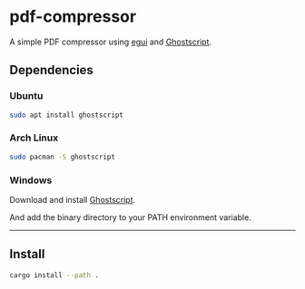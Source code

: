 # pdf-compressor

A simple PDF compressor using [egui](https://github.com/emilk/egui) and [Ghostscript](https://www.ghostscript.com/).

## Dependencies

### Ubuntu

```bash
sudo apt install ghostscript
```

### Arch Linux

```bash
sudo pacman -S ghostscript
```

### Windows

Download and install [Ghostscript](https://www.ghostscript.com/releases/gsdnld.html).

And add the binary directory to your PATH environment variable.

---

## Install

```bash
cargo install --path .
```
